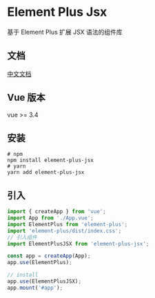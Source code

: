 # Element Plus Jsx

基于 Element Plus 扩展 JSX 语法的组件库

## 文档

[中文文档](https://epx.ziyilike.com/)

## Vue 版本

vue >= 3.4

## 安装

```shell
# npm
npm install element-plus-jsx
# yarn
yarn add element-plus-jsx
```

## 引入

```typescript
import { createApp } from 'vue';
import App from './App.vue';
import ElementPlus from 'element-plus';
import 'element-plus/dist/index.css';
// 引入组件
import ElementPlusJSX from 'element-plus-jsx';

const app = createApp(App);
app.use(ElementPlus);

// install
app.use(ElementPlusJSX);
app.mount('#app');
```
